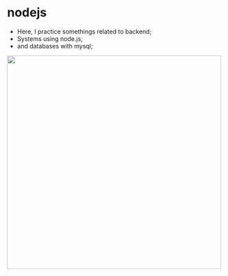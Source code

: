 # nodejs
- Here, I practice somethings related to backend;
- Systems using node.js;
- and databases with mysql;
<img src = "https://i.gifer.com/origin/37/376a66dacbd417010b5eda0d46ada276.gif" width="500" height="500">
